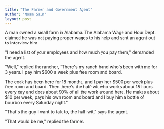 ```yaml
---
title: "The Farmer and Government Agent"
author: "Noam Sain"
layout: post
---
```


A man owned a small farm in Alabama. The Alabama Wage and Hour Dept. claimed he was not paying proper wages to his help and sent an agent out to interview him.  
  
"I need a list of your employees and how much you pay them," demanded the agent.

"Well," replied the rancher, "There's my ranch hand who's been with me for 3 years. I pay him $600 a week plus free room and board.

The cook has been here for 18 months, and I pay her $500 per week plus free room and board. Then there's the half-wit who works about 18 hours every day and does about 90% of all the work around here. He makes about $10 per week, pays his own room and board and I buy him a bottle of bourbon every Saturday night."

"That's the guy I want to talk to, the half-wit," says the agent.

"That would be me," replied the farmer.